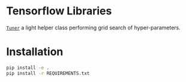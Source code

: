 # Tensorflow Libraries

[`Tuner`](TFLibrary/utils/tuner.py) a light helper class performing grid search of hyper-parameters.
# Installation
```sh
pip install -e .
pip install -r REQUIREMENTS.txt
```